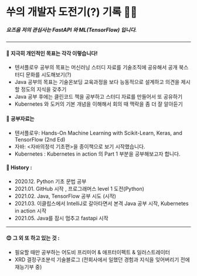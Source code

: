 쑤의 개발자 도전기(?) 기록 🐢🐢
====================
##### 요즈음 저의 관심사는 **FastAPI** 와 **ML(TensorFlow)** 입니다.
***


#### 🌈 지극히 개인적인 목표는 각각 이렇습니다!  
- 텐서플로우 공부의 목표는 머신러닝 스터디 자료를 기술조직에 공유해서 공개 북스터디 문화를 시도해보기(?)  
- Java 공부의 목표는 기술온보딩 교육과정을 보다 능동적으로 설계하고 의견을 제시할 정도의 지식을 갖추기  
- Java 공부 후에는 클린코드 책을 공부하고 스터디 자료를 만들어서 또 공유하기 
- Kubernetes 와 도커의 기본 개념을 이해해서 회의 때 맥락을 좀 더 잘 알아듣기

#### 📖 공부자료는  
- 텐서플로우: Hands-On Machine Learning with Scikit-Learn, Keras, and TensorFlow (2nd Ed)  
- 자바: <자바의정석 기초편>을 종이책으로 보기 시작했습니다.  
- Kubernetes : Kubernetes in action 의 Part 1 부분을 공부해보고자 합니다.

#### 💜 History :  
- 2020.12. Python 기초 문법 공부  
- 2021.01. GitHub 시작 , 프로그래머스 level 1 도전(Python)  
- 2021.02. Java, TensorFlow 공부 시도 (시작)  
- 2021.03. 이클립스에서 IntelliJ로 갈아타면서 본격 Java 공부 시작, Kubernetes in action 시작
- 2021.05. Java를 잠시 멈추고 fastapi 시작

*** 
#### 😊 그 외 또 하고 있는 것 :  
- 필요할 때만 공부하는 어도비 프리미어 & 애프터이펙트 & 일러스트레이터
- XRD 결정구조분석 기술블로그 (전회사에서 일했던 경험과 지식을 잊어버리기 전에 재능기부 중)
